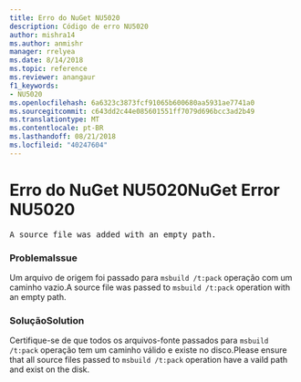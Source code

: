 ```yaml
---
title: Erro do NuGet NU5020
description: Código de erro NU5020
author: mishra14
ms.author: anmishr
manager: rrelyea
ms.date: 8/14/2018
ms.topic: reference
ms.reviewer: anangaur
f1_keywords:
- NU5020
ms.openlocfilehash: 6a6323c3873fcf91065b600680aa5931ae7741a0
ms.sourcegitcommit: c643dd2c44e085601551ff7079d696bcc3ad2b49
ms.translationtype: MT
ms.contentlocale: pt-BR
ms.lasthandoff: 08/21/2018
ms.locfileid: "40247604"
---
```

# <a name="nuget-error-nu5020"></a><span data-ttu-id="31b01-103">Erro do NuGet NU5020</span><span class="sxs-lookup"><span data-stu-id="31b01-103">NuGet Error NU5020</span></span>
<pre>A source file was added with an empty path.</pre>

### <a name="issue"></a><span data-ttu-id="31b01-104">Problema</span><span class="sxs-lookup"><span data-stu-id="31b01-104">Issue</span></span>

<span data-ttu-id="31b01-105">Um arquivo de origem foi passado para `msbuild /t:pack` operação com um caminho vazio.</span><span class="sxs-lookup"><span data-stu-id="31b01-105">A source file was passed to `msbuild /t:pack` operation with an empty path.</span></span>


### <a name="solution"></a><span data-ttu-id="31b01-106">Solução</span><span class="sxs-lookup"><span data-stu-id="31b01-106">Solution</span></span>

<span data-ttu-id="31b01-107">Certifique-se de que todos os arquivos-fonte passados para `msbuild /t:pack` operação tem um caminho válido e existe no disco.</span><span class="sxs-lookup"><span data-stu-id="31b01-107">Please ensure that all source files passed to `msbuild /t:pack` operation have a vaild path and exist on the disk.</span></span>


